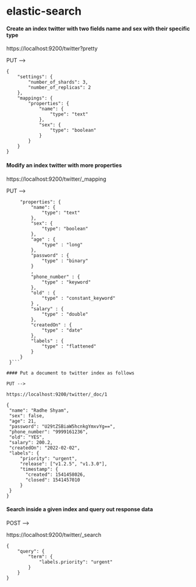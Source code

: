 # elastic-search

#### Create an index twitter with two fields name and sex with their specific type

https://localhost:9200/twitter?pretty

PUT --> 

    {
        "settings": {
            "number_of_shards": 3,
            "number_of_replicas": 2
        },
        "mappings": {
            "properties": {
                "name": {
                    "type": "text"
                },
                "sex": {
                    "type": "boolean"
                }
            }
        }
    }
    
#### Modify an index twitter with more properties 

https://localhost:9200/twitter/_mapping

PUT -->
    
   ```json{
        "properties": {
            "name": {
                "type": "text"
            },
            "sex": {
                "type": "boolean"
            },
            "age" : {
                "type" : "long"
            },
            "password" : {
                "type" : "binary"
            }
            ,
            "phone_number" : {
                "type" : "keyword"
            },
            "old" : {
                "type" : "constant_keyword"
            } ,
            "salary" : {
                "type" : "double"
            },
            "createdOn" : {
                "type" : "date"
            },
            "labels" : {
                "type" : "flattened"
            }
        }
    }``` 
    
#### Put a document to twitter index as follows

PUT -->

https://localhost:9200/twitter/_doc/1

{
    "name": "Radhe Shyam",
    "sex": false,
    "age": 21,
    "password": "U29tZSBiaW5hcnkgYmxvYg==",
    "phone_number": "9999161236",
    "old": "YES",
    "salary": 200.2,
    "createdOn": "2022-02-02",
    "labels": {
        "priority": "urgent",
        "release": ["v1.2.5", "v1.3.0"],
        "timestamp": {
          "created": 1541458026,
          "closed": 1541457010
        }
    }
}
```
#### Search inside a given index and query out response data

POST -->

https://localhost:9200/twitter/_search

```
{
    "query": {
        "term": {
            "labels.priority": "urgent"
        }
    }
}
```


